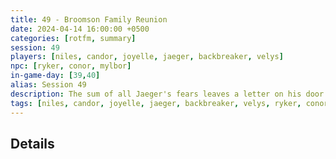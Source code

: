 ```yaml
---
title: 49 - Broomson Family Reunion
date: 2024-04-14 16:00:00 +0500
categories: [rotfm, summary]
session: 49
players: [niles, candor, joyelle, jaeger, backbreaker, velys]
npc: [ryker, conor, mylbor]
in-game-day: [39,40]
alias: Session 49
description: The sum of all Jaeger's fears leaves a letter on his door.
tags: [niles, candor, joyelle, jaeger, backbreaker, velys, ryker, conor, mylbor]
---
```


## Details